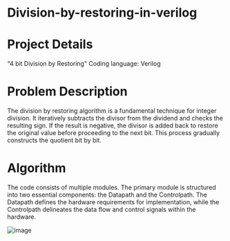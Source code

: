 # Division-by-restoring-in-verilog
# Project Details
"4 bit Division by Restoring"
Coding language: Verilog

# Problem Description
The division by restoring algorithm is a fundamental technique for integer division. It iteratively subtracts the divisor from the dividend and checks the resulting sign. If the result is negative, the divisor is added back to restore the original value before proceeding to the next bit. This process gradually constructs the quotient bit by bit.

# Algorithm

The code consists of multiple modules. The primary module is structured into two essential components: the Datapath and the Controlpath. The Datapath defines the hardware requirements for implementation, while the Controlpath delineates the data flow and control signals within the hardware.

![image](https://github.com/user-attachments/assets/fdeef260-94cd-4a7a-aafb-e3fc1f6cb720)
